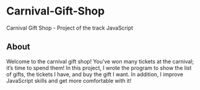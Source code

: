 # Carnival-Gift-Shop
Carnival Gift Shop - Project of the track JavaScript 
## About

Welcome to the carnival gift shop! You’ve won many tickets at the carnival; it’s time to spend them! 
In this project, I wrote the program to show the list of gifts, the tickets I have, and buy the gift I want. In addition, I improve  JavaScript skills and get more comfortable with it!
